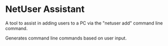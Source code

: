 # NetUser Assistant
A tool to assist in adding users to a PC via the "netuser add" command line command.

Generates command line commands based on user input.
